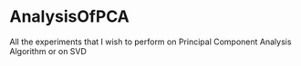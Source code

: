 # AnalysisOfPCA
All the experiments that I wish to perform on Principal Component Analysis Algorithm or on SVD
